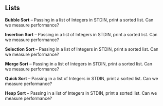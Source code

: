 Lists
---------

**Bubble Sort** – Passing in a list of Integers in STDIN, print a sorted list. Can we measure performance?

**Insertion Sort** – Passing in a list of Integers in STDIN, print a sorted list. Can we measure performance?

**Selection Sort** – Passing in a list of Integers in STDIN, print a sorted list. Can we measure performance?

**Merge Sort** – Passing in a list of Integers in STDIN, print a sorted list. Can we measure performance?

**Quick Sort** – Passing in a list of Integers in STDIN, print a sorted list. Can we measure performance?

**Heap Sort** – Passing in a list of Integers in STDIN, print a sorted list. Can we measure performance?

